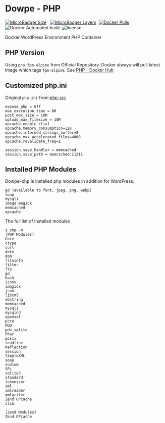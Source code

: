 # Dowpe - PHP


[![MicroBadger Size](https://img.shields.io/microbadger/image-size/nismit/dowpe-php.svg)](https://microbadger.com/images/nismit/dowpe-php)
&nbsp;
[![MicroBadger Layers](https://img.shields.io/microbadger/layers/nismit/dowpe-php.svg)](https://microbadger.com/images/nismit/dowpe-php)&nbsp;
[![Docker Pulls](https://img.shields.io/docker/pulls/nismit/dowpe-php.svg)](https://hub.docker.com/r/nismit/dowpe-php/)&nbsp;
![Docker Automated build](https://img.shields.io/docker/automated/nismit/dowpe-php.svg)&nbsp;
![license](https://img.shields.io/badge/license-MIT-blue.svg?style=flat)


Docker WordPress Environment PHP Container

## PHP Version
Using `php:fpm-alpine` from Official Repository. Docker always will pull latest image which tags `fpm-alpine`.
See [PHP - Docker Hub](https://hub.docker.com/_/php/)

## Customized php.ini
Original `php.ini` from [php-src](https://github.com/php/php-src)


```
expose_php = Off
max_execution_time = 60
post_max_size = 10M
upload_max_filesize = 10M
opcache.enable_cli=1
opcache.memory_consumption=128
opcache.interned_strings_buffer=8
opcache.max_accelerated_files=4000
opcache.revalidate_freq=2

session.save_handler = memcached
session.save_path = memcached:11211
```

## Installed PHP Modules
Dowpe-php is installed php modules in addition for WordPress.

```
gd (available to font, jpeg, png, webp)
soap
mysqli
image magick
memcached
opcache
```

The full list of installed modules

```
$ php -m
[PHP Modules]
Core
ctype
curl
date
dom
fileinfo
filter
ftp
gd
hash
iconv
imagick
json
libxml
mbstring
memcached
mysqli
mysqlnd
openssl
pcre
PDO
pdo_sqlite
Phar
posix
readline
Reflection
session
SimpleXML
soap
sodium
SPL
sqlite3
standard
tokenizer
xml
xmlreader
xmlwriter
Zend OPcache
zlib

[Zend Modules]
Zend OPcache
```
